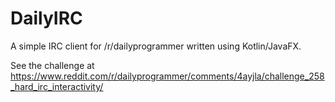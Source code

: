 # DailyIRC

A simple IRC client for /r/dailyprogrammer written using Kotlin/JavaFX.

See the challenge at https://www.reddit.com/r/dailyprogrammer/comments/4ayjla/challenge_258_hard_irc_interactivity/
